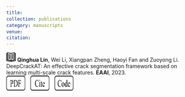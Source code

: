 ```yaml
---
title:
collection: publications
category: manuscripts
venue:
citation:
---
```



<img src="../images/journal.png" alt="Alt text" width="25" height="25"> **Qinghua Lin**, Wei Li, Xiangpan Zheng, Haoyi Fan and Zuoyong Li. DeepCrackAT: An effective crack segmentation framework based on learning multi-scale crack features. **EAAI**, 2023.
<br>
<a href="https://www.sciencedirect.com/science/article/pii/S0952197623010606" target="_blank">
  <img src="../images/pdf.png" alt="PDF" width="50" height="40" style="display: inline-block; margin-right: 10px;"></a>
<a href="[https://www.sciencedirect.com/science/article/pii/S0952197623010606](https://scholar.googleusercontent.com/scholar.bib?q=info:bK9WMHZ6AtAJ:scholar.google.com/&output=citation&scisdr=ClGd53jUEKDBh1wMJMw:AFWwaeYAAAAAZukKPMwkWEeYSDLf4sJWSl9Q6yE&scisig=AFWwaeYAAAAAZukKPHHvupsePA9qGQ24MwVHMew&scisf=4&ct=citation&cd=-1&hl=zh-CN)" target="_blank">
  <img src="../images/cite.png" alt="Cite" width="50" height="40" style="display: inline-block; margin-right: 10px;"></a>
<a href="https://www.sciencedirect.com/science/article/pii/S0952197623010606" target="_blank">
  <img src="../images/code.png" alt="Code" width="50" height="40" style="display: inline-block; margin-right: 10px;"></a>
  

